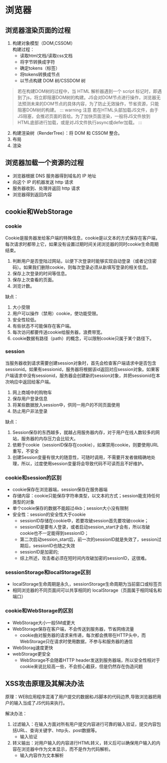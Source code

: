 # 浏览器

## 浏览器渲染页面的过程
1. 构建对象模型（DOM,CSSOM）  
   构建过程：
   * 读取html文档/读取css文档
   * 将字节转换成字符
   * 确定tokens（标签）
   * 将tokens转换成节点
   * 以节点构建 DOM 树/CSSDOM 树
>若在构建DOM树的过程中，当 HTML 解析器遇到一个 script 标记时，即遇到了js，将立即阻塞DOM树的构建。JS会对DOM节点进行操作，浏览器无法预测未来的DOM节点的具体内容，为了防止无效操作，节省资源，只能阻塞DOM树的构建。
::: warning 注意
若在HTML头部加载JS文件，由于JS阻塞，会推迟页面的首绘。为了加快页面渲染，一般将JS文件放到HTML底部进行加载，或是对JS文件执行async或defer加载。
:::
2. 构建渲染树（RenderTree）：将 DOM 和 CSSOM 整合。
3. 布局
4. 渲染

## 浏览器加载一个资源的过程
* 浏览器根据 DNS 服务器得到域名的 IP 地址
* 向这个 IP 的机器发送 http 请求
* 服务器收到、处理并返回 http 请求
* 浏览器得到返回内容

## cookie和WebStorage
### cookie
Cookie是服务器发给客户端的特殊信息，cookie是以文本的方式保存在客户端，每次请求时都带上它，如果没有设置过期时间关闭浏览器的同时cookie生命周期结束。  
1. 判断用户是否登陆过网站，以便下次登录时能够实现自动登录（或者记住密码）。如果我们删除cookie，则每次登录必须从新填写登录的相关信息。
2. 保存上次登录的时间等信息。
3. 保存上次查看的页面。
4. 浏览计数。

缺点：  
1. 大小受限
2. 用户可以操作（禁用）cookie，使功能受限。
3. 安全性较低。
4. 有些状态不可能保存在客户端。
5. 每次访问都要传送cookie给服务器，浪费带宽。
6. cookie数据有路径（path）的概念，可以限制cookie只属于某个路径下。
### session
当服务器收到请求需要创建session对象时，首先会检查客户端请求中是否包含sessionid。如果有sessionid，服务器将根据该id返回对应session对象。如果客户端请求中没有sessionid，服务器会创建新的session对象，并把sessionid在本次响应中返回给客户端。  
1. 网上商城中的购物车
2. 保存用户登录信息
3. 将某些数据放入session中，供同一用户的不同页面使用
4. 防止用户非法登录  

缺点：
1. Session保存的东西越多，就越占用服务器内存，对于用户在线人数较多的网站，服务器的内存压力会比较大。
2. 依赖于cookie（sessionID保存在cookie），如果禁用cookie，则要使用URL重写，不安全
3. 创建Session变量有很大的随意性，可随时调用，不需要开发者做精确地处理，所以，过度使用session变量将会导致代码不可读而且不好维护。

### cookie和session的区别
* cookie保存在浏览器端，session保存在服务器端
* 存储内容：cookie只能保存字符串类型，以文本的方式；session能支持任何类型的对象
* 单个cookie保存的数据不能超过4kb；session大小没有限制
* 安全性：session的安全性大于cookie
  * sessionID存储在cookie中，若要攻破session首先要攻破cookie；
  * sessionID是要有人登录，或者启动session_start才会有，所以攻破cookie也不一定能得到sessionID；
  * 第二次启动session_start后，前一次的sessionID就是失效了，session过期后，sessionID也随之失效
  * sessionID是加密的;
  * 综上所述，攻击者必须在短时间内攻破加密的sessionID，这很难。

### sessionStorage和localStorage区别
* localStorage生命周期是永久，sessionStorage生命周期为当前窗口或标签页
* 相同浏览器的不同页面间可以共享相同的 localStorage（页面属于相同域名和端口）

### cookie和WebStorage的区别
* WebStorage大小一般5M或更大
* WebStorage保存在客户端，不会传送到服务器，节省网络流量
  * cookie由对服务器的请求来传递，每次都会携带在HTTP头中，而WebStorage只在请求时使用数据，不参与和服务器的通信
* WebStorag速度更快
* webStorage更安全
  * WebStorage不会随着HTTP header发送到服务器端，所以安全性相对于cookie来说比较高一些，不会担心截获，但是仍然存在伪造问题
  

## XSS攻击原理及其解决办法
原理：WEB应用程序混淆了用户提交的数据和JS脚本的代码边界,导致浏览器把用户的输入当成了JS代码来执行。  

解决办法：
1. 过滤输入：在输入方面对所有用户提交内容进行可靠的输入验证，提交内容包括URL、查询关键字、http头、post数据等。
   * 输入验证
2. 转义输出：对用户输入的内容进行HTML转义，转义后可以确保用户输入的内容在浏览器中作为文本显示，而不是作为代码解析。
   * 输入内容作为文本解析